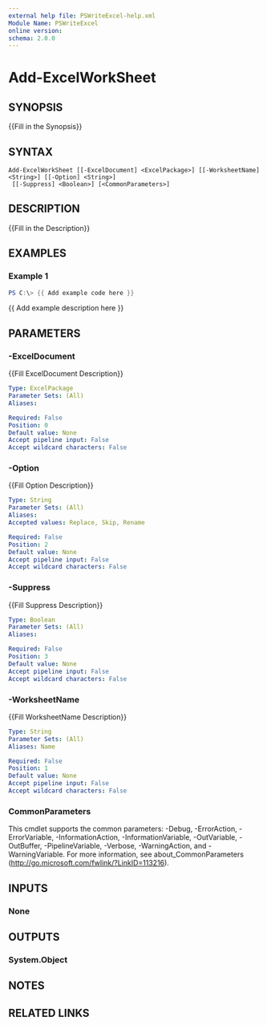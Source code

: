 ```yaml
---
external help file: PSWriteExcel-help.xml
Module Name: PSWriteExcel
online version:
schema: 2.0.0
---
```


# Add-ExcelWorkSheet

## SYNOPSIS
{{Fill in the Synopsis}}

## SYNTAX

```
Add-ExcelWorkSheet [[-ExcelDocument] <ExcelPackage>] [[-WorksheetName] <String>] [[-Option] <String>]
 [[-Suppress] <Boolean>] [<CommonParameters>]
```

## DESCRIPTION
{{Fill in the Description}}

## EXAMPLES

### Example 1
```powershell
PS C:\> {{ Add example code here }}
```

{{ Add example description here }}

## PARAMETERS

### -ExcelDocument
{{Fill ExcelDocument Description}}

```yaml
Type: ExcelPackage
Parameter Sets: (All)
Aliases:

Required: False
Position: 0
Default value: None
Accept pipeline input: False
Accept wildcard characters: False
```

### -Option
{{Fill Option Description}}

```yaml
Type: String
Parameter Sets: (All)
Aliases:
Accepted values: Replace, Skip, Rename

Required: False
Position: 2
Default value: None
Accept pipeline input: False
Accept wildcard characters: False
```

### -Suppress
{{Fill Suppress Description}}

```yaml
Type: Boolean
Parameter Sets: (All)
Aliases:

Required: False
Position: 3
Default value: None
Accept pipeline input: False
Accept wildcard characters: False
```

### -WorksheetName
{{Fill WorksheetName Description}}

```yaml
Type: String
Parameter Sets: (All)
Aliases: Name

Required: False
Position: 1
Default value: None
Accept pipeline input: False
Accept wildcard characters: False
```

### CommonParameters
This cmdlet supports the common parameters: -Debug, -ErrorAction, -ErrorVariable, -InformationAction, -InformationVariable, -OutVariable, -OutBuffer, -PipelineVariable, -Verbose, -WarningAction, and -WarningVariable. For more information, see about_CommonParameters (http://go.microsoft.com/fwlink/?LinkID=113216).

## INPUTS

### None

## OUTPUTS

### System.Object
## NOTES

## RELATED LINKS
